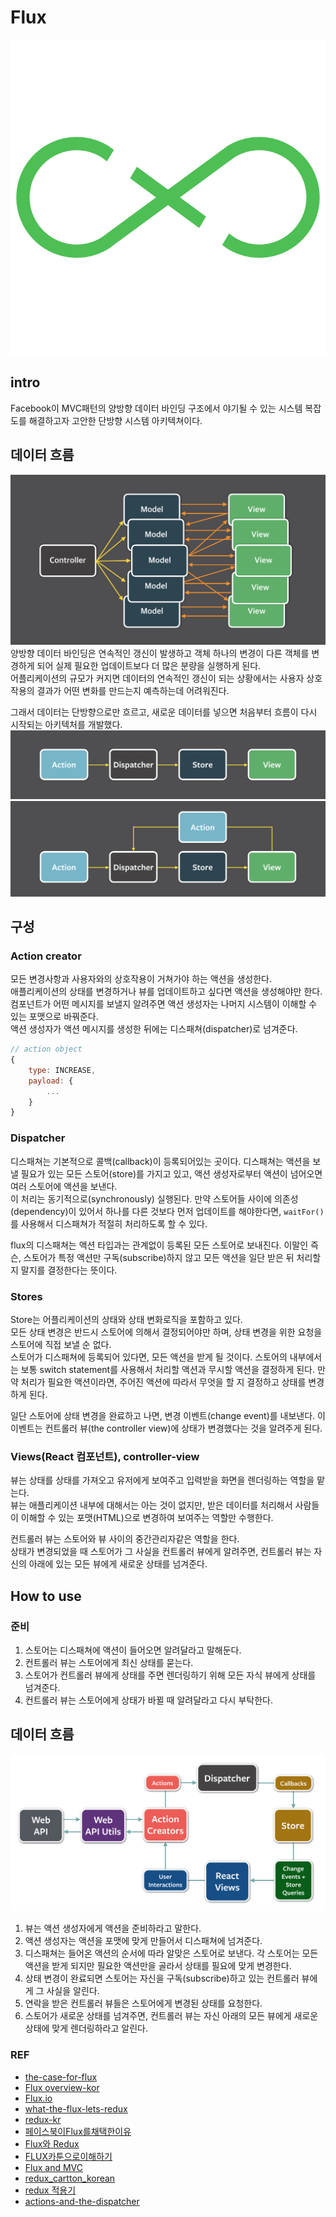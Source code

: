 # Flux


![](../resource/img/react/fluxLogo.png)
## intro
Facebook이 MVC패턴의 양방향 데이터 바인딩 구조에서 야기될 수 있는 시스템 복잡도를 해결하고자 고안한 단방향 시스템 아키텍쳐이다.  


## 데이터 흐름
![](../resource/img/react/complex_mvc.png)
양방향 데이터 바인딩은 연속적인 갱신이 발생하고 객체 하나의 변경이 다른 객체를 변경하게 되어 실제 필요한 업데이트보다 더 많은 분량을 실행하게 된다.  
어플리케이션의 규모가 커지면 데이터의 연속적인 갱신이 되는 상황에서는 사용자 상호작용의 결과가 어떤 변화를 만드는지 예측하는데 어려워진다.  

그래서 데이터는 단방향으로만 흐르고, 새로운 데이터를 넣으면 처음부터 흐름이 다시 시작되는  아키텍처를 개발했다.  
![](../resource/img/react/flux.png) 
![](../resource/img/react/flux2.png)



## 구성

### Action creator
모든 변경사항과 사용자와의 상호작용이 거쳐가야 하는 액션을 생성한다.  
애플리케이션의 상태를 변경하거나 뷰를 업데이트하고 싶다면 액션을 생성해야만 한다.  
컴포넌트가 어떤 메시지를 보낼지 알려주면 액션 생성자는 나머지 시스템이 이해할 수 있는 포맷으로 바꿔준다.  
액션 생성자가 액션 메시지를 생성한 뒤에는 디스패쳐(dispatcher)로 넘겨준다.
```js
// action object
{
    type: INCREASE,
    payload: {
        ...
    }
}
```

### Dispatcher
디스패쳐는 기본적으로 콜백(callback)이 등록되어있는 곳이다. 디스패쳐는 액션을 보낼 필요가 있는 모든 스토어(store)를 가지고 있고, 액션 생성자로부터 액션이 넘어오면 여러 스토어에 액션을 보낸다.  
이 처리는 동기적으로(synchronously) 실행된다. 만약 스토어들 사이에 의존성(dependency)이 있어서 하나를 다른 것보다 먼저 업데이트를 해야한다면, `waitFor()`를 사용해서 디스패쳐가 적절히 처리하도록 할 수 있다.  

flux의 디스패쳐는 액션 타입과는 관계없이 등록된 모든 스토어로 보내진다. 이말인 즉슨, 스토어가 특정 액션만 구독(subscribe)하지 않고 모든 액션을 일단 받은 뒤 처리할지 말지를 결정한다는 뜻이다.

### Stores
Store는 어플리케이션의 상태와 상태 변화로직을 포함하고 있다.  
모든 상태 변경은 반드시 스토어에 의해서 결정되어야만 하며, 상태 변경을 위한 요청을 스토어에 직접 보낼 순 없다.  
스토어가 디스패쳐에 등록되어 있다면, 모든 액션을 받게 될 것이다. 스토어의 내부에서는 보통 switch statement를 사용해서 처리할 액션과 무시할 액션을 결정하게 된다. 만약 처리가 필요한 액션이라면, 주어진 액션에 따라서 무엇을 할 지 결정하고 상태를 변경하게 된다.

일단 스토어에 상태 변경을 완료하고 나면, 변경 이벤트(change event)를 내보낸다. 이 이벤트는 컨트롤러 뷰(the controller view)에 상태가 변경했다는 것을 알려주게 된다.


### Views(React 컴포넌트), controller-view
뷰는 상태를 상태를 가져오고 유저에게 보여주고 입력받을 화면을 렌더링하는 역할을 맡는다.  
뷰는 애플리케이션 내부에 대해서는 아는 것이 없지만, 받은 데이터를 처리해서 사람들이 이해할 수 있는 포맷(HTML)으로 변경하여 보여주는 역할만 수행한다.  

컨트롤러 뷰는 스토어와 뷰 사이의 중간관리자같은 역할을 한다.  
상태가 변경되었을 때 스토어가 그 사실을 컨트롤러 뷰에게 알려주면, 컨트롤러 뷰는 자신의 아래에 있는 모든 뷰에게 새로운 상태를 넘겨준다.



## How to use 
### 준비
1. 스토어는 디스패쳐에 액션이 들어오면 알려달라고 말해둔다.
2. 컨트롤러 뷰는 스토어에게 최신 상태를 묻는다.
3. 스토어가 컨트롤러 뷰에게 상태를 주면 렌더링하기 위해 모든 자식 뷰에게 상태를 넘겨준다.
4. 컨트롤러 뷰는 스토어에게 상태가 바뀔 때 알려달라고 다시 부탁한다.



## 데이터 흐름

![](../resource/img/react/flux-diagram.png)

1. 뷰는 액션 생성자에게 액션을 준비하라고 말한다.
2. 액션 생성자는 액션을 포맷에 맞게 만들어서 디스패쳐에 넘겨준다.
3. 디스패쳐는 들어온 액션의 순서에 따라 알맞은 스토어로 보낸다. 각 스토어는 모든 액션을 받게 되지만 필요한 액션만을 골라서 상태를 필요에 맞게 변경한다.
4. 상태 변경이 완료되면 스토어는 자신을 구독(subscribe)하고 있는 컨트롤러 뷰에게 그 사실을 알린다.
5. 연락을 받은 컨트롤러 뷰들은 스토어에게 변경된 상태를 요청한다.
6. 스토어가 새로운 상태를 넘겨주면, 컨트롤러 뷰는 자신 아래의 모든 뷰에게 새로운 상태에 맞게 렌더링하라고 알린다.



### REF
- [the-case-for-flux](https://medium.com/swlh/the-case-for-flux-379b7d1982c6)
- [Flux overview-kor](https://haruair.github.io/flux/docs/overview.html)
- [Flux.io](http://facebook.github.io/flux/docs/in-depth-overview)
- [what-the-flux-lets-redux](https://blog.andyet.com/2015/08/06/what-the-flux-lets-redux/)
- [redux-kr](https://lunit.gitbook.io/redux-in-korean/)
- [페이스북이Flux를채택한이유](https://blog.coderifleman.com/2015/06/19/mvc-does-not-scale-use-flux-instead/)
- [Flux와 Redux](https://taegon.kim/archives/5288)
- [FLUX카툰으로이해하기](https://bestalign.github.io/2015/10/06/cartoon-guide-to-flux/)
- [Flux and MVC](https://beomy.tistory.com/44)
- [redux_cartton_korean](http://bestalign.github.io/2015/10/26/cartoon-intro-to-redux/)
- [redux 적용기](https://d2.naver.com/helloworld/1848131)
- [actions-and-the-dispatcher](https://haruair.github.io/flux/docs/actions-and-the-dispatcher.html#content)